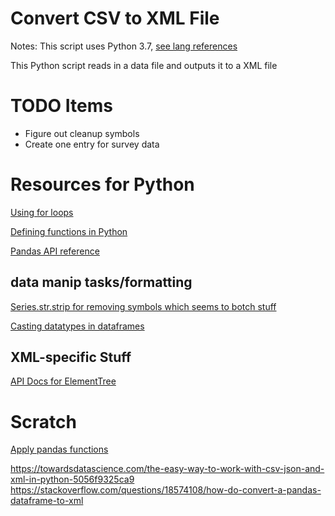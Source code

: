 # Convert CSV to XML File

Notes: This script uses Python 3.7, [see lang references ](https://docs.python.org/3/)

This Python script reads in a data file and outputs it to a XML file

# TODO Items
- Figure out cleanup symbols
- Create one entry for survey data

# Resources for Python  
[Using for loops](https://docs.python.org/3/reference/compound_stmts.html#the-for-statement)

[Defining functions in Python](https://docs.python.org/3/reference/compound_stmts.html#function-definitions)

[Pandas API reference](https://pandas.pydata.org/pandas-docs/stable/reference/index.html)

## data manip tasks/formatting

[Series.str.strip for removing symbols which seems to botch stuff](https://pandas.pydata.org/pandas-docs/stable/reference/api/pandas.Series.str.strip.html)

[Casting datatypes in dataframes](https://stackoverflow.com/questions/37697934/how-to-remove-symbol-for-particular-column-in-dataframeusing-python-pandas)

## XML-specific Stuff 
[API Docs for ElementTree](https://docs.python.org/3/library/xml.etree.elementtree.html)

# Scratch
[Apply pandas functions](https://realpython.com/fast-flexible-pandas/#pandas-apply)


https://towardsdatascience.com/the-easy-way-to-work-with-csv-json-and-xml-in-python-5056f9325ca9
https://stackoverflow.com/questions/18574108/how-do-convert-a-pandas-dataframe-to-xml